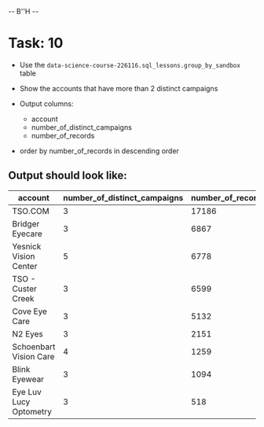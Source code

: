 -- B''H --


# Task: 10


- Use the `data-science-course-226116.sql_lessons.group_by_sandbox`  table

- Show the accounts that have more than 2 distinct campaigns

- Output columns:
    - account
    - number_of_distinct_campaigns
    - number_of_records

- order by number_of_records in descending order

## Output should look like:


|account|number_of_distinct_campaigns|number_of_records|
|---|---|---|
|TSO.COM|3|17186|
|Bridger Eyecare|3|6867|
|Yesnick Vision Center|5|6778|
|TSO - Custer Creek|3|6599|
|Cove Eye Care|3|5132|
|N2 Eyes|3|2151|
|Schoenbart Vision Care|4|1259|
|Blink Eyewear|3|1094|
|Eye Luv Lucy Optometry|3|518|




